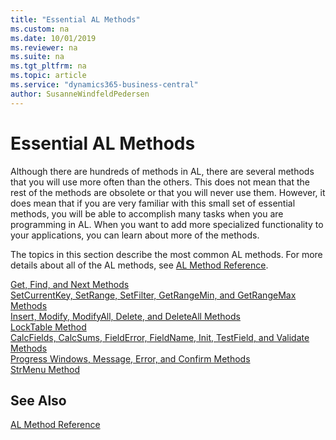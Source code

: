```yaml
---
title: "Essential AL Methods"
ms.custom: na
ms.date: 10/01/2019
ms.reviewer: na
ms.suite: na
ms.tgt_pltfrm: na
ms.topic: article
ms.service: "dynamics365-business-central"
author: SusanneWindfeldPedersen
---
```


# Essential AL Methods

Although there are hundreds of methods in AL, there are several methods that you will use more often than the others. This does not mean that the rest of the methods are obsolete or that you will never use them. However, it does mean that if you are very familiar with this small set of essential methods, you will be able to accomplish many tasks when you are programming in AL. When you want to add more specialized functionality to your applications, you can learn about more of the methods.  

The topics in this section describe the most common AL methods. For more details about all of the AL methods, see [AL Method Reference](methods-auto/library.md).  

[Get, Find, and Next Methods](devenv-get-find-and-next-methods.md)   
[SetCurrentKey, SetRange, SetFilter, GetRangeMin, and GetRangeMax Methods](devenv-setcurrentkey-setrange-setfilter-getrangemin-and-getrangemax-methods.md)   
[Insert, Modify, ModifyAll, Delete, and DeleteAll Methods](devenv-insert-modify-modifyall-delete-and-deleteall-methods.md)   
[LockTable Method](methods/devenv-locktable-method.md)   
[CalcFields, CalcSums, FieldError, FieldName, Init, TestField, and Validate Methods](devenv-calcfields-calcsums-fielderror-fieldname-init-testfield-and-validate-methods.md)   
[Progress Windows, Message, Error, and Confirm Methods](devenv-progress-windows-message-error-and-confirm-methods.md)   
[StrMenu Method](methods/devenv-strmenu-method.md)

## See Also

[AL Method Reference](methods-auto/library.md)
